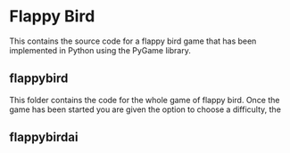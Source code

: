 # Flappy Bird
This contains the source code for a flappy bird game that has been implemented in Python using the PyGame library.

## flappybird
This folder contains the code for the whole game of flappy bird. Once the game has been started you are given the option to choose a difficulty, the 

## flappybirdai
